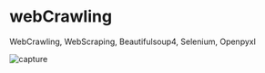# webCrawling
WebCrawling, WebScraping, Beautifulsoup4, Selenium, Openpyxl

![capture](https://user-images.githubusercontent.com/48729083/81580564-90d81f00-93e8-11ea-8c74-f8739b570432.JPG)

